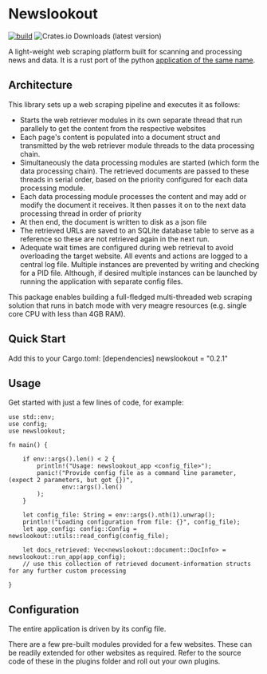 
# Newslookout

[![build](https://github.com/sandeep-sandhu/newslookout_rs/actions/workflows/rust.yml/badge.svg)](https://github.com/sandeep-sandhu/newslookout_rs/actions) ![Crates.io Downloads (latest version)](https://img.shields.io/crates/dv/newslookout)

A light-weight web scraping platform built for scanning and processing news and data. It is a rust port of the python [application of the same name](https://github.com/sandeep-sandhu/NewsLookout).

## Architecture

This library sets up a web scraping pipeline and executes it as follows:
  - Starts the web retriever modules in its own separate thread that run parallely to get the content from the respective websites
  - Each page's content is populated into a document struct and transmitted by the web retriever module threads to the data processing chain.
  - Simultaneously the data processing modules are started (which form the data processing chain). The retrieved documents are passed to these threads in serial order, based on the priority configured for each data processing module.
  - Each data processing module processes the content and may add or modify the document it receives. It then passes it on to the next data processing thread in order of priority
  - At then end, the document is written to disk as a json file
  - The retrieved URLs are saved to an SQLite database table to serve as a reference so these are not retrieved again in the next run.
  - Adequate wait times are configured during web retrieval to avoid overloading the target website. All events and actions are logged to a central log file. Multiple instances are prevented by writing and checking for a PID file. Although, if desired multiple instances can be launched by running the application with separate config files.

This package enables building a full-fledged multi-threaded web scraping solution that runs in batch mode with very meagre resources (e.g. single core CPU with less than 4GB RAM).

## Quick Start
Add this to your Cargo.toml:
[dependencies]
newslookout = "0.2.1"

## Usage

Get started with just a few lines of code, for example:

```
use std::env;
use config;
use newslookout;

fn main() {

    if env::args().len() < 2 {
        println!("Usage: newslookout_app <config_file>");
        panic!("Provide config file as a command line parameter, (expect 2 parameters, but got {})",
               env::args().len()
        );
    }

    let config_file: String = env::args().nth(1).unwrap();
    println!("Loading configuration from file: {}", config_file);
    let app_config: config::Config = newslookout::utils::read_config(config_file);

    let docs_retrieved: Vec<newslookout::document::DocInfo> = newslookout::run_app(app_config);
    // use this collection of retrieved document-information structs for any further custom processing

}

```

## Configuration

The entire application is driven by its config file.

There are a few pre-built modules provided for a few websites.
These can be readily extended for other websites as required.
Refer to the source code of these in the plugins folder and roll out your own plugins.

